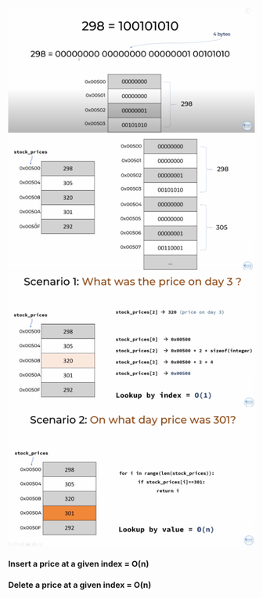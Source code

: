![alt text](number-in-binary.png)
![alt text](array-in-memory.png)
![alt text](order-of-1.png)
![alt text](order-of-n.png)

### Insert a price at a given index = O(n)
### Delete a price at a given index = O(n)

